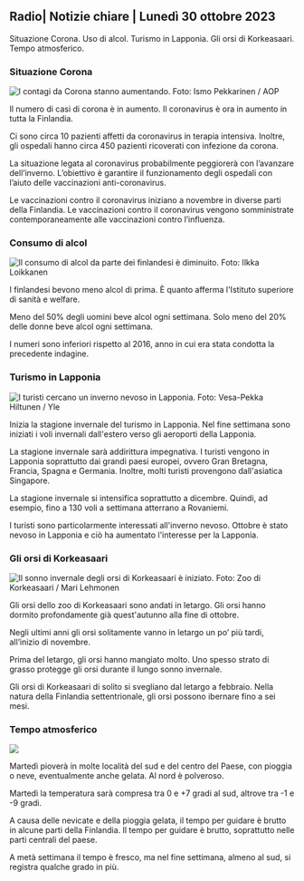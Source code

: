 ## Radio\| Notizie chiare \| Lunedì 30 ottobre 2023

Situazione Corona. Uso di alcol. Turismo in Lapponia. Gli orsi di Korkeasaari. Tempo atmosferico.

### Situazione Corona

![I contagi da Corona stanno aumentando. Foto: Ismo Pekkarinen / AOP](https://images.cdn.yle.fi/image/upload/c_crop,h_1992,w_3543,x_0,y_232/ar_1.7777777777777777,c_fill,g_faces,h_675,w_1200/dpr_1.0/q_auto:eco/f_auto/fl_lossy/v1698673937/39-1193332653fb40a9c4a2)

Il numero di casi di corona è in aumento. Il coronavirus è ora in aumento in tutta la Finlandia.

Ci sono circa 10 pazienti affetti da coronavirus in terapia intensiva. Inoltre, gli ospedali hanno circa 450 pazienti ricoverati con infezione da corona.

La situazione legata al coronavirus probabilmente peggiorerà con l’avanzare dell’inverno. L’obiettivo è garantire il funzionamento degli ospedali con l’aiuto delle vaccinazioni anti-coronavirus.

Le vaccinazioni contro il coronavirus iniziano a novembre in diverse parti della Finlandia. Le vaccinazioni contro il coronavirus vengono somministrate contemporaneamente alle vaccinazioni contro l’influenza.

### Consumo di alcol

![Il consumo di alcol da parte dei finlandesi è diminuito. Foto: Ilkka Loikkanen](https://images.cdn.yle.fi/image/upload/c_crop,h_2160,w_3840,x_0,y_325/ar_1.7777777777777777,c_fill,g_faces,h_675,w_1200/dpr_1.0/q_auto:eco/f_auto/fl_lossy/v1682602904/39-1105424644a7b35b4046)

I finlandesi bevono meno alcol di prima. È quanto afferma l'Istituto superiore di sanità e welfare.

Meno del 50% degli uomini beve alcol ogni settimana. Solo meno del 20% delle donne beve alcol ogni settimana.

I numeri sono inferiori rispetto al 2016, anno in cui era stata condotta la precedente indagine.

### Turismo in Lapponia

![I turisti cercano un inverno nevoso in Lapponia. Foto: Vesa-Pekka Hiltunen / Yle](https://images.cdn.yle.fi/image/upload/c_crop,h_3375,w_6000,x_0,y_473/ar_1.7777777777777777,c_fill,g_faces,h_675,w_1200/dpr_1.0/q_auto:eco/f_auto/fl_lossy/v1673250132/39-105687963bbc441bd57b)

Inizia la stagione invernale del turismo in Lapponia. Nel fine settimana sono iniziati i voli invernali dall'estero verso gli aeroporti della Lapponia.

La stagione invernale sarà addirittura impegnativa. I turisti vengono in Lapponia soprattutto dai grandi paesi europei, ovvero Gran Bretagna, Francia, Spagna e Germania. Inoltre, molti turisti provengono dall'asiatica Singapore.

La stagione invernale si intensifica soprattutto a dicembre. Quindi, ad esempio, fino a 130 voli a settimana atterrano a Rovaniemi.

I turisti sono particolarmente interessati all'inverno nevoso. Ottobre è stato nevoso in Lapponia e ciò ha aumentato l'interesse per la Lapponia.

### Gli orsi di Korkeasaari

![Il sonno invernale degli orsi di Korkeasaari è iniziato. Foto: Zoo di Korkeasaari / Mari Lehmonen](https://images.cdn.yle.fi/image/upload/c_crop,h_3239,w_5759,x_0,y_0/ar_1.7777777777777777,c_fill,g_faces,h_675,w_1200/dpr_1.0/q_auto:eco/f_auto/fl_lossy/v1698664391/39-1193141653f687431ff4)

Gli orsi dello zoo di Korkeasaari sono andati in letargo. Gli orsi hanno dormito profondamente già quest'autunno alla fine di ottobre.

Negli ultimi anni gli orsi solitamente vanno in letargo un po’ più tardi, all’inizio di novembre.

Prima del letargo, gli orsi hanno mangiato molto. Uno spesso strato di grasso protegge gli orsi durante il lungo sonno invernale.

Gli orsi di Korkeasaari di solito si svegliano dal letargo a febbraio. Nella natura della Finlandia settentrionale, gli orsi possono ibernare fino a sei mesi.

### Tempo atmosferico

![](https://images.cdn.yle.fi/image/upload/c_crop,h_1080,w_1919,x_0,y_0/ar_1.7777777777777777,c_fill,g_faces,h_675,w_1200/dpr_1.0/q_auto:eco/f_auto/fl_lossy/v1698681609/39-1193390653fd2ed08682)

Martedì pioverà in molte località del sud e del centro del Paese, con pioggia o neve, eventualmente anche gelata. Al nord è polveroso.

Martedì la temperatura sarà compresa tra 0 e +7 gradi al sud, altrove tra -1 e -9 gradi.

A causa delle nevicate e della pioggia gelata, il tempo per guidare è brutto in alcune parti della Finlandia. Il tempo per guidare è brutto, soprattutto nelle parti centrali del paese.

A metà settimana il tempo è fresco, ma nel fine settimana, almeno al sud, si registra qualche grado in più.